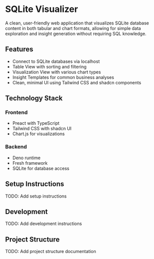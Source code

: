 # SQLite Visualizer

A clean, user-friendly web application that visualizes SQLite database content in both tabular and chart formats, allowing for simple data exploration and insight generation without requiring SQL knowledge.

## Features

- Connect to SQLite databases via localhost
- Table View with sorting and filtering
- Visualization View with various chart types
- Insight Templates for common business analyses
- Clean, minimal UI using Tailwind CSS and shadcn components

## Technology Stack

### Frontend
- Preact with TypeScript
- Tailwind CSS with shadcn UI
- Chart.js for visualizations

### Backend
- Deno runtime
- Fresh framework
- SQLite for database access

## Setup Instructions

TODO: Add setup instructions

## Development

TODO: Add development instructions

## Project Structure

TODO: Add project structure documentation
